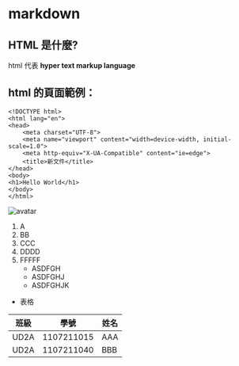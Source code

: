 # markdown

## HTML 是什麼?

html 代表 **hyper text markup language**

## html 的頁面範例：

    <!DOCTYPE html>
    <html lang="en">
    <head>
        <meta charset="UTF-8">
        <meta name="viewport" content="width=device-width, initial-scale=1.0">
        <meta http-equiv="X-UA-Compatible" content="ie=edge">
        <title>新文件</title>
    </head>
    <body>
    <h1>Hello World</h1>
    </body>
    </html>

![avatar](https://imgs.niusnews.com/upload/imgs/default/2017JunP/0601OL/1.png)

1. A
2. BB
3. CCC
4. DDDD
5. FFFFF
    * ASDFGH
    * ASDFGHJ
    * ASDFGHJK

* 表格

|  班級  |     學號     |   姓名   |
|--------|--------------|---------|
|  UD2A  |  1107211015  |   AAA   |
|  UD2A  |  1107211040  |   BBB   |
